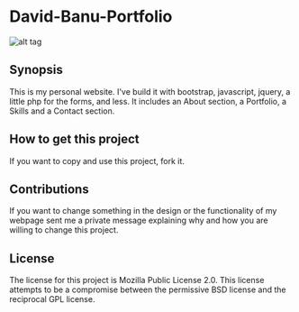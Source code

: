 # David-Banu-Portfolio
![alt tag](https://github.com/davidbanu/David-Banu-Portfolio/blob/master/img/davidbanu.png)
## Synopsis

This is my personal website. I've build it with bootstrap, javascript, jquery, a little php for the forms, and less. It includes an About section, a Portfolio, a Skills and a Contact section.

## How to get this project
If you want to copy and use this project, fork it.

## Contributions
If you want to change something in the design or the functionality of my webpage sent me a private message explaining why and how you are willing to change this project.

## License
The license for this project is Mozilla Public License 2.0. This license attempts to be a compromise between the permissive BSD license and the reciprocal GPL license.
